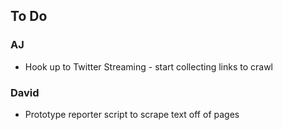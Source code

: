 ## To Do

### AJ

* Hook up to Twitter Streaming - start collecting links to crawl

### David

* Prototype reporter script to scrape text off of pages
